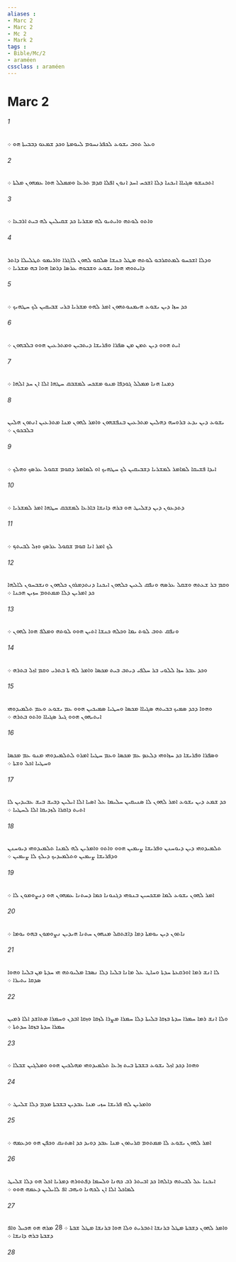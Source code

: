 ```yaml
---
aliases : 
- Marc 2
- Marc 2
- Mc 2
- Mark 2
tags : 
- Bible/Mc/2
- araméen
cssclass : araméen
---
```


# Marc 2

###### 1
ܘܥܠ ܬܘܒ ܝܫܘܥ ܠܟܦܪܢܚܘܡ ܠܝܘܡܬܐ ܘܟܕ ܫܡܥܘ ܕܒܒܝܬܐ ܗܘ ܀
###### 2
ܐܬܟܢܫܘ ܤܓܝܐܐ ܐܝܟܢܐ ܕܠܐ ܐܫܟܚ ܐܚܕ ܐܢܘܢ ܐܦܠܐ ܩܕܡ ܬܪܥܐ ܘܡܡܠܠ ܗܘܐ ܥܡܗܘܢ ܡܠܬܐ ܀
###### 3
ܘܐܬܘ ܠܘܬܗ ܘܐܝܬܝܘ ܠܗ ܡܫܪܝܐ ܟܕ ܫܩܝܠܝܢ ܠܗ ܒܝܬ ܐܪܒܥܐ ܀
###### 4
ܘܕܠܐ ܐܫܟܚܘ ܠܡܬܩܪܒܘ ܠܘܬܗ ܡܛܠ ܟܢܫܐ ܤܠܩܘ ܠܗܘܢ ܠܐܓܪܐ ܘܐܪܝܡܘ ܬܛܠܝܠܐ ܕܐܬܪ ܕܐܝܬܘܗܝ ܗܘܐ ܝܫܘܥ ܘܫܒܘܗ ܥܪܤܐ ܕܪܡܐ ܗܘܐ ܒܗ ܡܫܪܝܐ ܀
###### 5
ܟܕ ܚܙܐ ܕܝܢ ܝܫܘܥ ܗܝܡܢܘܬܗܘܢ ܐܡܪ ܠܗܘ ܡܫܪܝܐ ܒܪܝ ܫܒܝܩܝܢ ܠܟ ܚܛܗܝܟ ܀
###### 6
ܐܝܬ ܗܘܘ ܕܝܢ ܬܡܢ ܡܢ ܤܦܪܐ ܘܦܪܝܫܐ ܕܝܬܒܝܢ ܘܡܬܪܥܝܢ ܗܘܘ ܒܠܒܗܘܢ ܀
###### 7
ܕܡܢܐ ܗܢܐ ܡܡܠܠ ܓܘܕܦܐ ܡܢܘ ܡܫܟܚ ܠܡܫܒܩ ܚܛܗܐ ܐܠܐ ܐܢ ܚܕ ܐܠܗܐ ܀
###### 8
ܝܫܘܥ ܕܝܢ ܝܕܥ ܒܪܘܚܗ ܕܗܠܝܢ ܡܬܪܥܝܢ ܒܢܦܫܗܘܢ ܘܐܡܪ ܠܗܘܢ ܡܢܐ ܡܬܪܥܝܢ ܐܢܬܘܢ ܗܠܝܢ ܒܠܒܟܘܢ ܀
###### 9
ܐܝܕܐ ܦܫܝܩܐ ܠܡܐܡܪ ܠܡܫܪܝܐ ܕܫܒܝܩܝܢ ܠܟ ܚܛܗܝܟ ܐܘ ܠܡܐܡܪ ܕܩܘܡ ܫܩܘܠ ܥܪܤܟ ܘܗܠܟ ܀
###### 10
ܕܬܕܥܘܢ ܕܝܢ ܕܫܠܝܛ ܗܘ ܒܪܗ ܕܐܢܫܐ ܒܐܪܥܐ ܠܡܫܒܩ ܚܛܗܐ ܐܡܪ ܠܡܫܪܝܐ ܀
###### 11
ܠܟ ܐܡܪ ܐܢܐ ܩܘܡ ܫܩܘܠ ܥܪܤܟ ܘܙܠ ܠܒܝܬܟ ܀
###### 12
ܘܩܡ ܒܪ ܫܥܬܗ ܘܫܩܠ ܥܪܤܗ ܘܢܦܩ ܠܥܝܢ ܟܠܗܘܢ ܐܝܟܢܐ ܕܢܬܕܡܪܘܢ ܟܠܗܘܢ ܘܢܫܒܚܘܢ ܠܐܠܗܐ ܟܕ ܐܡܪܝܢ ܕܠܐ ܡܡܬܘܡ ܚܙܝܢ ܗܟܢܐ ܀
###### 13
ܘܢܦܩ ܬܘܒ ܠܘܬ ܝܡܐ ܘܟܠܗ ܟܢܫܐ ܐܬܝܢ ܗܘܘ ܠܘܬܗ ܘܡܠܦ ܗܘܐ ܠܗܘܢ ܀
###### 14
ܘܟܕ ܥܒܪ ܚܙܐ ܠܠܘܝ ܒܪ ܚܠܦܝ ܕܝܬܒ ܒܝܬ ܡܟܤܐ ܘܐܡܪ ܠܗ ܬܐ ܒܬܪܝ ܘܩܡ ܐܙܠ ܒܬܪܗ ܀
###### 15
ܘܗܘܐ ܕܟܕ ܤܡܝܟ ܒܒܝܬܗ ܤܓܝܐܐ ܡܟܤܐ ܘܚܛܝܐ ܤܡܝܟܝܢ ܗܘܘ ܥܡ ܝܫܘܥ ܘܥܡ ܬܠܡܝܕܘܗܝ ܐܝܬܝܗܘܢ ܗܘܘ ܓܝܪ ܤܓܝܐܐ ܘܐܬܘ ܒܬܪܗ ܀
###### 16
ܘܤܦܪܐ ܘܦܪܝܫܐ ܟܕ ܚܙܐܘܗܝ ܕܠܥܤ ܥܡ ܡܟܤܐ ܘܥܡ ܚܛܝܐ ܐܡܪܘ ܠܬܠܡܝܕܘܗܝ ܡܢܘ ܥܡ ܡܟܤܐ ܘܚܛܝܐ ܐܟܠ ܘܫܬܐ ܀
###### 17
ܟܕ ܫܡܥ ܕܝܢ ܝܫܘܥ ܐܡܪ ܠܗܘܢ ܠܐ ܤܢܝܩܝܢ ܚܠܝܡܐ ܥܠ ܐܤܝܐ ܐܠܐ ܐܝܠܝܢ ܕܒܝܫ ܒܝܫ ܥܒܝܕܝܢ ܠܐ ܐܬܝܬ ܕܐܩܪܐ ܠܙܕܝܩܐ ܐܠܐ ܠܚܛܝܐ ܀
###### 18
ܬܠܡܝܕܘܗܝ ܕܝܢ ܕܝܘܚܢܢ ܘܦܪܝܫܐ ܨܝܡܝܢ ܗܘܘ ܘܐܬܘ ܘܐܡܪܝܢ ܠܗ ܠܡܢܐ ܬܠܡܝܕܘܗܝ ܕܝܘܚܢܢ ܘܕܦܪܝܫܐ ܨܝܡܝܢ ܘܬܠܡܝܕܝܟ ܕܝܠܟ ܠܐ ܨܝܡܝܢ ܀
###### 19
ܐܡܪ ܠܗܘܢ ܝܫܘܥ ܠܡܐ ܡܫܟܚܝܢ ܒܢܘܗܝ ܕܓܢܘܢܐ ܟܡܐ ܕܚܬܢܐ ܥܡܗܘܢ ܗܘ ܕܢܨܘܡܘܢ ܠܐ ܀
###### 20
ܢܐܬܘܢ ܕܝܢ ܝܘܡܬܐ ܕܡܐ ܕܐܫܬܩܠ ܡܢܗܘܢ ܚܬܢܐ ܗܝܕܝܢ ܢܨܘܡܘܢ ܒܗܘ ܝܘܡܐ ܀
###### 21
ܠܐ ܐܢܫ ܪܡܐ ܐܘܪܩܥܬܐ ܚܕܬܐ ܘܚܐܛ ܥܠ ܡܐܢܐ ܒܠܝܐ ܕܠܐ ܢܤܒܐ ܡܠܝܘܬܗ ܗܝ ܚܕܬܐ ܡܢ ܒܠܝܐ ܘܗܘܐ ܤܕܩܐ ܝܬܝܪܐ ܀
###### 22
ܘܠܐ ܐܢܫ ܪܡܐ ܚܡܪܐ ܚܕܬܐ ܒܙܩܐ ܒܠܝܬܐ ܕܠܐ ܚܡܪܐ ܡܨܪܐ ܠܙܩܐ ܘܙܩܐ ܐܒܕܢ ܘܚܡܪܐ ܡܬܐܫܕ ܐܠܐ ܪܡܝܢ ܚܡܪܐ ܚܕܬܐ ܒܙܩܐ ܚܕܬܬܐ ܀
###### 23
ܘܗܘܐ ܕܟܕ ܐܙܠ ܝܫܘܥ ܒܫܒܬܐ ܒܝܬ ܙܪܥܐ ܬܠܡܝܕܘܗܝ ܡܗܠܟܝܢ ܗܘܘ ܘܡܠܓܝܢ ܫܒܠܐ ܀
###### 24
ܘܐܡܪܝܢ ܠܗ ܦܪܝܫܐ ܚܙܝ ܡܢܐ ܥܒܕܝܢ ܒܫܒܬܐ ܡܕܡ ܕܠܐ ܫܠܝܛ ܀
###### 25
ܐܡܪ ܠܗܘܢ ܝܫܘܥ ܠܐ ܡܡܬܘܡ ܩܪܝܬܘܢ ܡܢܐ ܥܒܕ ܕܘܝܕ ܟܕ ܐܤܬܢܩ ܘܟܦܢ ܗܘ ܘܕܥܡܗ ܀
###### 26
ܐܝܟܢܐ ܥܠ ܠܒܝܬܗ ܕܐܠܗܐ ܟܕ ܐܒܝܬܪ ܪܒ ܟܗܢܐ ܘܠܚܡܐ ܕܦܬܘܪܗ ܕܡܪܝܐ ܐܟܠ ܗܘ ܕܠܐ ܫܠܝܛ ܠܡܐܟܠ ܐܠܐ ܐܢ ܠܟܗܢܐ ܘܝܗܒ ܐܦ ܠܐܝܠܝܢ ܕܥܡܗ ܗܘܘ ܀
###### 27
ܘܐܡܪ ܠܗܘܢ ܕܫܒܬܐ ܡܛܠ ܒܪܢܫܐ ܐܬܒܪܝܬ ܘܠܐ ܗܘܐ ܒܪܢܫܐ ܡܛܠ ܫܒܬܐ ܀ 28 ܡܪܗ ܗܘ ܗܟܝܠ ܘܐܦ ܕܫܒܬܐ ܒܪܗ ܕܐܢܫܐ ܀
###### 28
 
